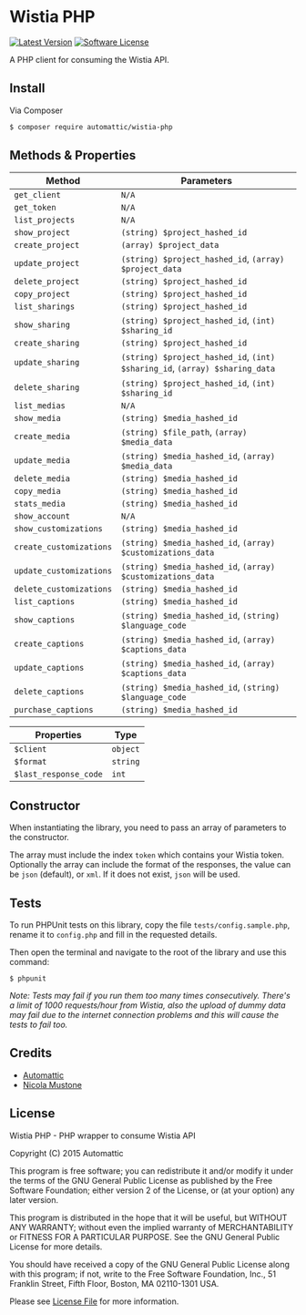 # Wistia PHP

[![Latest Version](https://img.shields.io/github/release/Automattic/wistia-php.svg?style=flat-square)](https://github.com/Automattic/wistia-php/releases)
[![Software License](https://img.shields.io/badge/license-GPLv2-brightgreen.svg?style=flat-square)](LICENSE)

A PHP client for consuming the Wistia API.

## Install

Via Composer

```bash
$ composer require automattic/wistia-php
```

## Methods & Properties

| Method                  | Parameters                                                                  |
| ----------------------- | --------------------------------------------------------------------------- |
| `get_client`            | `N/A`                                                                       |
| `get_token`             | `N/A`                                                                       |
| `list_projects`         | `N/A`                                                                       |
| `show_project`          | `(string) $project_hashed_id`                                               |
| `create_project`        | `(array) $project_data`                                                     |
| `update_project`        | `(string) $project_hashed_id`, `(array) $project_data`                      |
| `delete_project`        | `(string) $project_hashed_id`                                               |
| `copy_project`          | `(string) $project_hashed_id`                                               |
| `list_sharings`         | `(string) $project_hashed_id`                                               |
| `show_sharing`          | `(string) $project_hashed_id`, `(int) $sharing_id`                          |
| `create_sharing`        | `(string) $project_hashed_id`                                               |
| `update_sharing`        | `(string) $project_hashed_id`, `(int) $sharing_id`, `(array) $sharing_data` |
| `delete_sharing`        | `(string) $project_hashed_id`, `(int) $sharing_id`                          |
| `list_medias`           | `N/A`                                                                       |
| `show_media`            | `(string) $media_hashed_id`                                                 |
| `create_media`          | `(string) $file_path`, `(array) $media_data`                                |
| `update_media`          | `(string) $media_hashed_id`, `(array) $media_data`                          |
| `delete_media`          | `(string) $media_hashed_id`                                                 |
| `copy_media`            | `(string) $media_hashed_id`                                                 |
| `stats_media`           | `(string) $media_hashed_id`                                                 |
| `show_account`          | `N/A`                                                                       |
| `show_customizations`   | `(string) $media_hashed_id`                                                 |
| `create_customizations` | `(string) $media_hashed_id`, `(array) $customizations_data`                 |
| `update_customizations` | `(string) $media_hashed_id`, `(array) $customizations_data`                 |
| `delete_customizations` | `(string) $media_hashed_id`                                                 |
| `list_captions`         | `(string) $media_hashed_id`                                                 |
| `show_captions`         | `(string) $media_hashed_id`, `(string) $language_code`                      |
| `create_captions`       | `(string) $media_hashed_id`, `(array) $captions_data`                       |
| `update_captions`       | `(string) $media_hashed_id`, `(array) $captions_data`                       |
| `delete_captions`       | `(string) $media_hashed_id`, `(string) $language_code`                      |
| `purchase_captions`     | `(string) $media_hashed_id`                                                 |

| Properties            | Type     |
| --------------------- | -------- |
| `$client`             | `object` |
| `$format`             | `string` |
| `$last_response_code` | `int`    |

## Constructor

When instantiating the library, you need to pass an array of parameters to the constructor.

The array must include the index `token` which contains your Wistia token.
Optionally the array can include the format of the responses, the value can be `json` (default), or `xml`. If it does not exist, `json` will be used.

## Tests

To run PHPUnit tests on this library, copy the file `tests/config.sample.php`, rename it to `config.php` and fill in the requested details.

Then open the terminal and navigate to the root of the library and use this command:

```
$ phpunit
```

_Note: Tests may fail if you run them too many times consecutively. There's a limit of 1000 requests/hour from Wistia, also the upload of dummy data may fail due to the internet connection problems and this will cause the tests to fail too._

## Credits

- [Automattic](https://github.com/Automattic)
- [Nicola Mustone](https://github.com/SiR-DanieL)

## License

Wistia PHP - PHP wrapper to consume Wistia API

Copyright (C) 2015 Automattic

This program is free software; you can redistribute it and/or modify
it under the terms of the GNU General Public License as published by
the Free Software Foundation; either version 2 of the License, or
(at your option) any later version.

This program is distributed in the hope that it will be useful,
but WITHOUT ANY WARRANTY; without even the implied warranty of
MERCHANTABILITY or FITNESS FOR A PARTICULAR PURPOSE. See the
GNU General Public License for more details.

You should have received a copy of the GNU General Public License along
with this program; if not, write to the Free Software Foundation, Inc.,
51 Franklin Street, Fifth Floor, Boston, MA 02110-1301 USA.

Please see [License File](LICENSE) for more information.

